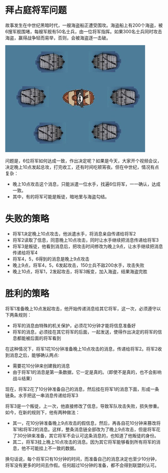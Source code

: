 # 拜占庭将军问题

故事发生在中世纪黑暗时代，一艘海盗船正遭受围攻。海盗船上有200个海盗，被6搜军舰围堵，每艘军舰有50名士兵，由一位将军指挥。如果300名士兵同时攻击海盗，赢得战争轻而易举，否则，会被海盗逐一击破。

![img](/book/ships.jpg)

问题是，6位将军如何达成一致，作出决定呢？如果是今天，大家开个视频会议，决定晚上10点发起总攻，打完收工，还有时间吃顿宵夜。但在中世纪，情况有点复杂：

- 晚上10点攻击这个消息，只能派遣一位水手，找遍6位将军，一一确认，达成一致。
- 其中，有的将军可能是叛徒，暗地里与海盗勾结。

# 失败的策略
- 将军1决定晚上10点攻击，他派遣水手，将消息亲自传递给将军2
- 将军2读取了信息，同意晚上10点攻击，同时让水手继续把消息传递给将军3
- 将军3是叛徒，他看到消息后，把攻击时间修改为晚上9点，让水手继续把消息传递给将军4
- 将军4，5，6得到的消息是晚上9点攻击
- 晚上9点，将军4，5，6发起攻击，150士兵不敌200水手，攻击失败
- 晚上10点，将军1，2发起攻击，将军3叛变，加入海盗，结果海盗完胜

# 胜利的策略
将军1准备晚上10点发起攻击，他开始传递消息给其它将军，这一次，必须遵守以下两条规则：
- 将军的消息由特殊的机关保护，必须花10分钟才能将信息准备好
- 将军的消息，必须挂在其它将军的后面，一起发送，使得作出决定的将军的信息都能被后面的将军看到

在这种情况下，将军1花10分钟准备晚上10点攻击的消息，传递给将军2。将军2收到消息之后，能够确认两点:
- 需要花10分钟来创建我的消息
- 由于将军1的消息是第一条数据，它一定是真的。（即使不是真的，也不会影响战斗结果）

现在，将军2花了10分钟准备自己的消息，然后挂在将军1的消息下面，形成一条链条。水手把这一串消息传递给将军3

将军3是一个叛徒，上一次，他直接修改了信息，导致军队攻击失败，损失惨重。如今，在新的规则下，他有两种做法：

- 其一，花10分钟准备晚上9点攻击的假信息，然后，再各自花10分钟来篡改将军1和将军2的消息。这样，整条消息链全部改为了晚上9点攻击，但是将军花了30分钟来准备，其它将军不会认可这条消息的，也知道了他叛徒的身份。
- 其二，将军3挂上晚上10点攻击的消息。因为其它将军能够看到所有将军的消息，他不可能挂上不一致的数据。

换句话说，每个将军只有10分钟的时间，而准备自己的消息决定也至少10分钟，将军没有更多的时间去作假。任何超过10分钟的准备，都不会得到联盟的认可。
